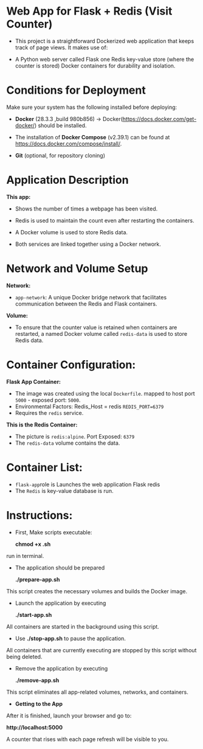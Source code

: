 # Web App for Flask + Redis (Visit Counter)

- This project is a straightforward Dockerized web application that keeps track of page views. It makes use of:

- A Python web server called Flask one Redis key-value store (where the counter is stored) Docker containers for durability and isolation.


# Conditions for Deployment

Make sure your system has the following installed before deploying:

- **Docker** (28.3.3 ,build 980b856) → Docker(https://docs.docker.com/get-docker/) should be installed.

- The installation of **Docker Compose** (v2.39.1) can be found at https://docs.docker.com/compose/install/.

- **Git** (optional, for repository cloning)


# Application Description

**This app:**

- Shows the number of times a webpage has been visited.

- Redis is used to maintain the count even after restarting the containers.

- A Docker volume is used to store Redis data.

- Both services are linked together using a Docker network.


# Network and Volume Setup

**Network:**

- `app-network`: A unique Docker bridge network that facilitates communication between the Redis and Flask containers.

**Volume:**

- To ensure that the counter value is retained when containers are restarted, a named Docker volume called `redis-data` is used to store Redis data.


# Container Configuration:

**Flask App Container:**

- The image was created using the local `Dockerfile`.
   mapped to host port `5000` - exposed port: `5000`.
- Environmental Factors:
    Redis_Host = redis
    `REDIS_PORT=6379`
- Requires the `redis` service.

**This is the Redis Container:**

- The picture is `redis:alpine`.
    Port Exposed: `6379`
- The `redis-data` volume contains the data.


# Container List:

- `flask-app`role is  Launches the web application Flask redis      
- The `Redis` is key-value database is run. 


# Instructions:  

- First, Make scripts executable:

    **chmod +x .sh**

run in terminal.

- The application should be prepared

    **./prepare-app.sh**

This script creates the necessary volumes and builds the Docker image.

- Launch the application by executing

    **./start-app.sh**

All containers are started in the background using this script.

- Use **./stop-app.sh** to pause the application.

All containers that are currently executing are stopped by this script without being deleted.

- Remove the application by executing

    **./remove-app.sh**

This script eliminates all app-related volumes, networks, and containers.

- **Getting to the App**

After it is finished, launch your browser and go to:

   **http://localhost:5000**

A counter that rises with each page refresh will be visible to you.


